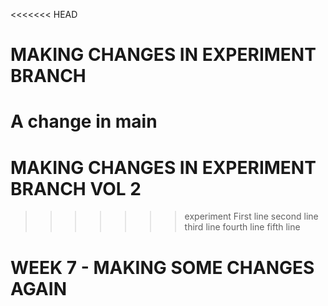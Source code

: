 <<<<<<< HEAD
# MAKING CHANGES IN EXPERIMENT BRANCH
A change in main
=======
# MAKING CHANGES IN EXPERIMENT BRANCH VOL 2
>>>>>>> experiment
First line
second line
third line
fourth line
fifth line
#  WEEK 7 - MAKING SOME CHANGES AGAIN
